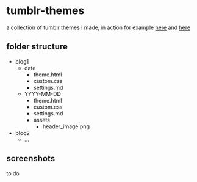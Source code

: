 # tumblr-themes
a collection of tumblr themes i made, in action for example [here](https://cytobi.tumblr.com/) and [here](https://cytobis-ai-image-stuff.tumblr.com/)

## folder structure
- blog1
  - date
    - theme.html
    - custom.css
    - settings.md
  - YYYY-MM-DD
    - theme.html
    - custom.css
    - settings.md
    - assets
      - header_image.png
- blog2
  - ...
 
## screenshots
to do
